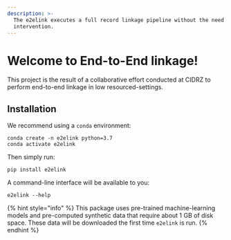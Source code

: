 ```yaml
---
description: >-
  The e2elink executes a full record linkage pipeline without the need for human
  intervention.
---
```


# Welcome to End-to-End linkage!

This project is the result of a collaborative effort conducted at CIDRZ to perform end-to-end linkage in low resourced-settings.

## Installation

We recommend using a `conda` environment:

```text
conda create -n e2elink python=3.7
conda activate e2elink
```

Then simply run:

```text
pip install e2elink
```

A command-line interface will be available to you:

```text
e2elink --help
```

{% hint style="info" %}
This package uses pre-trained machine-learning models and pre-computed synthetic data that require about 1 GB of disk space. These data will be downloaded the first time `e2elink` is run.
{% endhint %}

